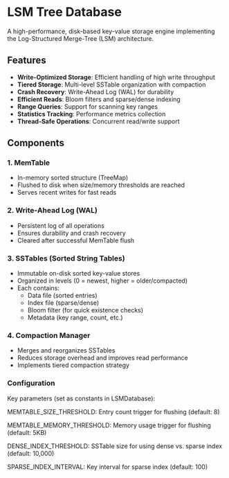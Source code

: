 # LSM Tree Database

A high-performance, disk-based key-value storage engine implementing the Log-Structured Merge-Tree (LSM) architecture.

## Features

- **Write-Optimized Storage**: Efficient handling of high write throughput
- **Tiered Storage**: Multi-level SSTable organization with compaction
- **Crash Recovery**: Write-Ahead Log (WAL) for durability
- **Efficient Reads**: Bloom filters and sparse/dense indexing
- **Range Queries**: Support for scanning key ranges
- **Statistics Tracking**: Performance metrics collection
- **Thread-Safe Operations**: Concurrent read/write support


## Components

### 1. MemTable
- In-memory sorted structure (TreeMap)
- Flushed to disk when size/memory thresholds are reached
- Serves recent writes for fast reads

### 2. Write-Ahead Log (WAL)
- Persistent log of all operations
- Ensures durability and crash recovery
- Cleared after successful MemTable flush

### 3. SSTables (Sorted String Tables)
- Immutable on-disk sorted key-value stores
- Organized in levels (0 = newest, higher = older/compacted)
- Each contains:
  - Data file (sorted entries)
  - Index file (sparse/dense)
  - Bloom filter (for quick existence checks)
  - Metadata (key range, count, etc.)

### 4. Compaction Manager
- Merges and reorganizes SSTables
- Reduces storage overhead and improves read performance
- Implements tiered compaction strategy


### Configuration
Key parameters (set as constants in LSMDatabase):

MEMTABLE_SIZE_THRESHOLD: Entry count trigger for flushing (default: 8)

MEMTABLE_MEMORY_THRESHOLD: Memory usage trigger for flushing (default: 5KB)

DENSE_INDEX_THRESHOLD: SSTable size for using dense vs. sparse index (default: 10,000)

SPARSE_INDEX_INTERVAL: Key interval for sparse index (default: 100)
